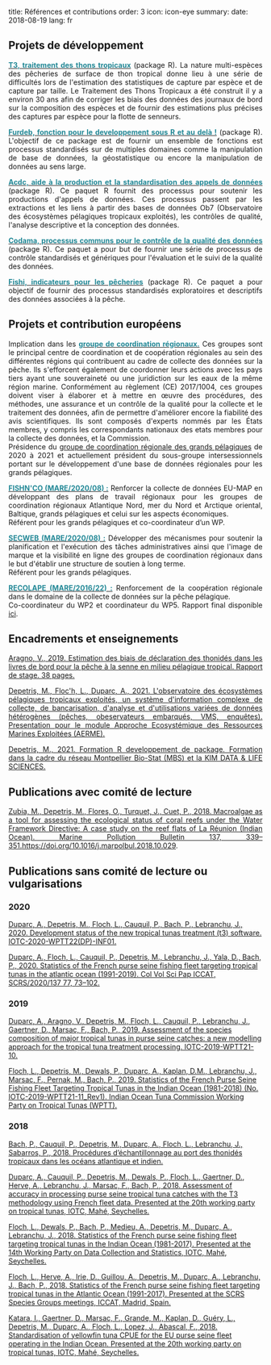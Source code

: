 title: Références et contributions
order: 3
icon: icon-eye
summary:
date: 2018-08-19
lang: fr

## Projets de développement

<p style="text-align: justify">
<a href="https://ob7-ird.github.io/t3/" target="_blank"><font color="#238896"><strong>T3, traitement des thons tropicaux</font></strong></a> (package R). La nature multi-espèces des pêcheries de surface de thon tropical donne lieu à une série de difficultés lors de l'estimation des statistiques de capture par espèce et de capture par taille. Le Traitement des Thons Tropicaux a été construit il y a environ 30 ans afin de corriger les biais des données des journaux de bord sur la composition des espèces et de fournir des estimations plus précises des captures par espèce pour la flotte de senneurs.
</p>

<p style="text-align: justify">
<a href="https://ob7-ird.github.io/furdeb/" target="_blank"><font color="#238896"><strong>Furdeb, fonction pour le developpement sous R et au delà !</font></strong></a> (package R). L'objectif de ce package est de fournir un ensemble de fonctions est processus standardisés sur de multiples domaines comme la manipulation de base de données, la géostatistique ou encore la manipulation de données au sens large.
</p>

<p style="text-align: justify">
<a href="https://ob7-ird.github.io/acdc/" target="_blank"><font color="#238896"><strong>Acdc, aide à la production et la standardisation des appels de données</font></strong></a> (package R). Ce paquet R fournit des processus pour soutenir les productions d'appels de données. Ces processus passent par les extractions et les liens à partir des bases de données Ob7 (Observatoire des écosystèmes pélagiques tropicaux exploités), les contrôles de qualité, l'analyse descriptive et la conception des données.
</p>

<p style="text-align: justify">
<a href="https://ob7-ird.github.io/codama/" target="_blank"><font color="#238896"><strong>Codama, processus communs pour le contrôle de la qualité des données</font></strong></a> (package R). Ce paquet a pour but de fournir une série de processus de contrôle standardisés et génériques pour l'évaluation et le suivi de la qualité des données.
</p>

<p style="text-align: justify">
<a href="https://ob7-ird.github.io/fishi/" target="_blank"><font color="#238896"><strong>Fishi, indicateurs pour les pêcheries</font></strong></a> (package R). Ce paquet a pour objectif de fournir des processus standardisés exploratoires et descriptifs des données associées à la pêche.
</p>

## Projets et contribution européens

<p style="text-align: justify">
Implication dans les <a href="https://www.fisheries-rcg.eu/" target="_blank"><font color="#238896"><strong>groupe de coordination régionaux.</font></strong></a> Ces groupes sont le principal centre de coordination et de coopération régionales au sein des différentes régions qui contribuent au cadre de collecte des données sur la pêche. Ils s'efforcent également de coordonner leurs actions avec les pays tiers ayant une souveraineté ou une juridiction sur les eaux de la même région marine. Conformément au règlement (CE) 2017/1004, ces groupes doivent viser à élaborer et à mettre en œuvre des procédures, des méthodes, une assurance et un contrôle de la qualité pour la collecte et le traitement des données, afin de permettre d'améliorer encore la fiabilité des avis scientifiques. Ils sont composés d'experts nommés par les États membres, y compris les correspondants nationaux des etats membres pour la collecte des données, et la Commission.<br>
Présidence du <a href="https://www.fisheries-rcg.eu/rcg-lp/" target="_blank">groupe de coordination régionale des grands pélagiques</a> de 2020 à 2021 et actuellement président du sous-groupe intersessionnels portant sur le développement d'une base de données régionales pour les grands pélagiques.
</p>

<p style="text-align: justify">
<a href="https://www.fisheries-rcg.eu/fishnco/" target="_blank"><font color="#238896"><strong>FISHN'CO (MARE/2020/08) :</font></strong></a> Renforcer la collecte de données EU-MAP en développant des plans de travail régionaux pour les groupes de coordination régionaux Atlantique Nord, mer du Nord et Arctique oriental, Baltique, grands pélagiques et celui sur les aspects économiques.<br>
Référent pour les grands pélagiques et co-coordinateur d’un WP.
</p>

<p style="text-align: justify">
<a href="https://www.fisheries-rcg.eu/secweb/" target="_blank"><font color="#238896"><strong>SECWEB (MARE/2020/08) :</font></strong></a> Développer des mécanismes pour soutenir la planification et l'exécution des tâches administratives ainsi que l'image de marque et la visibilité en ligne des groupes de coordination régionaux dans le but d'établir une structure de soutien à long terme.<br>
Référent pour les grands pélagiques.
</p>

<p style="text-align: justify">
<a href="https://www.fisheries-rcg.eu/finished-projects/" target="_blank"><font color="#238896"><strong>RECOLAPE (MARE/2016/22) :</font></strong></a> Renforcement de la coopération régionale dans le domaine de la collecte de données sur la pêche pélagique.<br>
Co-coordinateur du WP2 et coordinateur du WP5. Rapport final disponible <a href="/documents/pdfs/final_report_recolape.pdf" target="_blank">ici</a>.
</p>

## Encadrements et enseignements

<p style="text-align: justify">
<a href="/documents/pdfs/aragnov_rapport_stage_2019.pdf" target="_blank">Aragno, V., 2019. Estimation des biais de déclaration des thonidés dans les livres de bord pour la pêche à la senne en milieu pélagique tropical. Rapport de stage. 38 pages.
</p>

<p style="text-align: justify">
<a href="/documents/pdfs/presentation_aerme_ob7_2021.pdf" target="_blank">Depetris, M., Floc'h, L., Duparc, A., 2021. L'observatoire des écosystèmes pélagiques tropicaux exploités, un système d'information complexe de collecte, de bancarisation, d'analyse et d'utilisations variées de données hétérogènes (pêches, obeservateurs embarqués, VMS, enquêtes). Presentation pour le module Approche Ecosystémique des Ressources Marines Exploitées (AERME).</a>
</p>

<p style="text-align: justify">
<a href="/documents/pdfs/formation_rpackage_depetris.pdf" target="_blank">Depetris, M., 2021. Formation R developpement de package. Formation dans la cadre du réseau Montpellier Bio-Stat (MBS) et la KIM DATA & LIFE SCIENCES.</a>
</p>

## Publications avec comité de lecture

<p style="text-align: justify">
<a href="/documents/articles/zubia_and_al_2018.pdf" target="_blank">Zubia, M., Depetris, M., Flores, O., Turquet, J., Cuet, P., 2018. Macroalgae as a tool for assessing the ecological status of coral reefs under the Water Framework Directive: A case study on the reef flats of La Réunion (Indian Ocean). Marine Pollution Bulletin 137, 339–351.</a><a href="https://doi.org/10.1016/j.marpolbul.2018.10.029" target="_blank">https://doi.org/10.1016/j.marpolbul.2018.10.029</a>.
</p>

## Publications sans comité de lecture ou vulgarisations

### 2020

<a href="https://www.iotc.org/documents/WPTT/2201/INF01" target="_blank">Duparc, A., Depetris, M., Floch, L., Cauquil, P., Bach, P., Lebranchu, J., 2020. Development status of the new tropical tunas treatment (t3) software. IOTC-2020-WPTT22(DP)-INF01.</a>

<a href="https://www.iotc.org/documents/WPTT/2202/INF02" target="_blank">Duparc, A., Floch, L., Cauquil, P., Depetris, M., Lebranchu, J., Yala, D., Bach, P., 2020. Statistics of the French purse seine fishing fleet targeting tropical tunas in the atlantic ocean (1991-2019). Col Vol Sci Pap ICCAT, SCRS/2020/137 77, 73–102.</a>

### 2019

<a href="https://www.iotc.org/sites/default/files/documents/2019/10/IOTC-2019-WPTT21-10.pdf" target="_blank">Duparc, A., Aragno, V., Depetris, M., Floch, L., Cauquil, P., Lebranchu, J., Gaertner, D., Marsac, F., Bach, P., 2019. Assessment of the species composition of major tropical tunas in purse seine catches: a new modelling approach for the tropical tuna treatment processing. IOTC-2019-WPTT21-10.</a>

<a href="https://www.iotc.org/documents/WPTT/21/11" target="_blank">Floch, L., Depetris, M., Dewals, P., Duparc, A., Kaplan, D.M., Lebranchu, J., Marsac, F., Pernak, M., Bach, P., 2019. Statistics of the French Purse Seine Fishing Fleet Targeting Tropical Tunas in the Indian Ocean (1981-2018) (No. IOTC-2019-WPTT21-11_Rev1). Indian Ocean Tuna Commission Working Party on Tropical Tunas (WPTT).</a>

### 2018

<a href="http://hal.ird.fr/ird-02132072" target="_blank">Bach, P., Cauquil, P., Depetris, M., Duparc, A., Floch, L., Lebranchu, J., Sabarros, P., 2018. Procédures d’échantillonnage au port des thonidés tropicaux dans les océans atlantique et indien.</a>

<a href="https://www.iotc.org/documents/WPTT/20/16" target="_blank">Duparc, A., Cauquil, P., Depetris, M., Dewals, P., Floch, L., Gaertner, D., Herve, A., Lebranchu, J., Marsac, F., Bach, P., 2018. Assessment of accuracy in processing purse seine tropical tuna catches with the T3 methodology using French fleet data. Presented at the 20th working party on tropical tunas, IOTC, Mahé, Seychelles.</a>

<a href="https://www.iotc.org/fr/documents/WPDCS/14/30-FRA_PS" target="_blank">Floch, L., Dewals, P., Bach, P., Medieu, A., Depetris, M., Duparc, A., Lebranchu, J., 2018. Statistics of the French purse seine fishing fleet targeting tropical tunas in the Indian Ocean (1981-2017). Presented at the 14th Working Party on Data Collection and Statistics, IOTC, Mahé, Seychelles.</a>

<a href="/documents/articles/floch_and_al_2018.pdf" target="_blank">Floch, L., Herve, A., Irie, D., Guillou, A., Depetris, M., Duparc, A., Lebranchu, J., Bach, P., 2018. Statistics of the French purse seine fishing fleet targeting tropical tunas in the Atlantic Ocean (1991-2017). Presented at the SCRS Species Groups meetings, ICCAT, Madrid, Spain.</a>

<a href="https://www.iotc.org/documents/WPTT/20/36" target="_blank">Katara, I., Gaertner, D., Marsac, F., Grande, M., Kaplan, D., Guéry, L., Depetris, M., Duparc, A., Floch, L., Lopez, J., Abascal, F., 2018. Standardisation of yellowfin tuna CPUE for the EU purse seine fleet operating in the Indian Ocean. Presented at the 20th working party on tropical tunas, IOTC, Mahé, Seychelles.</a>